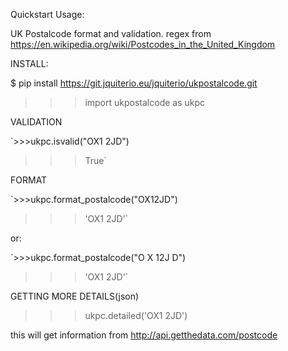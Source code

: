 Quickstart Usage:

UK Postalcode format and validation.
regex from https://en.wikipedia.org/wiki/Postcodes_in_the_United_Kingdom


INSTALL:

$ pip install https://git.jquiterio.eu/jquiterio/ukpostalcode.git
>>>import ukpostalcode as ukpc


VALIDATION

`>>>ukpc.isvalid("OX1 2JD")
>>>True`


FORMAT

`>>>ukpc.format_postalcode("OX12JD")
>>>'OX1 2JD'`


or:


`>>>ukpc.format_postalcode("O X 12J D")
>>>'OX1 2JD'`

GETTING MORE DETAILS(json)

>>>ukpc.detailed('OX1 2JD')

this will get information from http://api.getthedata.com/postcode



